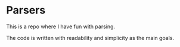 # Parsers


This is a repo where I have fun with parsing.

The code is written with readability and simplicity as the main goals.
